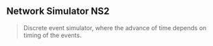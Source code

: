 ## Network Simulator NS2

> Discrete event simulator, where the advance of time depends on timing of the events.
